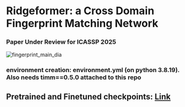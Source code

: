 # Ridgeformer: a Cross Domain Fingerprint Matching Network

### Paper Under Review for ICASSP 2025

![fingerprint_main_dia](https://github.com/user-attachments/assets/5bdb4d46-5cea-4ca2-a001-8406689543cb)

### environment creation: environment.yml (on python 3.8.19). Also needs timm==0.5.0 attached to this repo
## Pretrained and Finetuned checkpoints: [Link](https://buffalo.box.com/s/8wmvwhmvbmfsy8j7lr7ppa30bxe3hvws)
